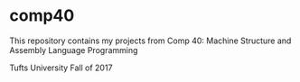 # comp40

This repository contains my projects from Comp 40: Machine Structure and Assembly Language Programming 

Tufts University Fall of 2017 
